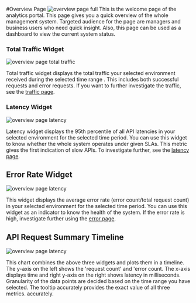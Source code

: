#Overview Page
![overview page full]({{base_path}}/assets/img/observe/overview/overview-page-full.png)
This is the welcome page of the analytics portal. This page gives you a quick overview of the whole
 management system. Targeted audience for the page are managers and business users who need quick insight. Also, this
  page can be used as a dashboard to view the current system status.
 
### Total Traffic Widget
![overview page total traffic]({{base_path}}/assets/img/observe/overview/overview-page-total-traffic.png)

Total traffic widget displays the total traffic your selected environment received during the selected time range
. This includes both successful requests and error requests. If you want to further investigate the traffic, see the [traffic page]({{base_path}}/observe/api-manager-analytics/analytics-pages/analytics-pages-traffic).
 
### Latency Widget
![overview page latency]({{base_path}}/assets/img/observe/overview/overview-page-latency.png)

Latency widget displays the 95th percentile of all API latencies in your selected environment for the selected time
 period. You can use this widget to know whether the whole system operates under given SLAs. This metric
 gives the first indication of slow APIs. To investigate further, see the 
  [latency page]({{base_path}}/observe/api-manager-analytics/analytics-pages/analytics-pages-latency).
  
## Error Rate Widget
![overview page latency]({{base_path}}/assets/img/observe/overview/overview-page-error-rate.png)

This widget displays the average error rate (error count/total request count) in your selected environment for
 the selected time period. You can use this widget as an indicator to know the health of the system. If the error
  rate is high, investigate further using the 
  [error page]({{base_path}}/observe/api-manager-analytics/analytics-pages/analytics-pages-erros).
  
## API Request Summary Timeline
![overview page latency]({{base_path}}/assets/img/observe/overview/overview-page-timeline.png)

This chart combines the above three widgets and plots them in a timeline. The y-axis on the left shows the 'request count' and 'error
 count. The x-axis displays time and right y-axis on the right shows latency in milliseconds. Granularity of the data points are
  decided based on the time range you have selected. The tooltip accurately provides the exact value of all three metrics.
   accurately. 

